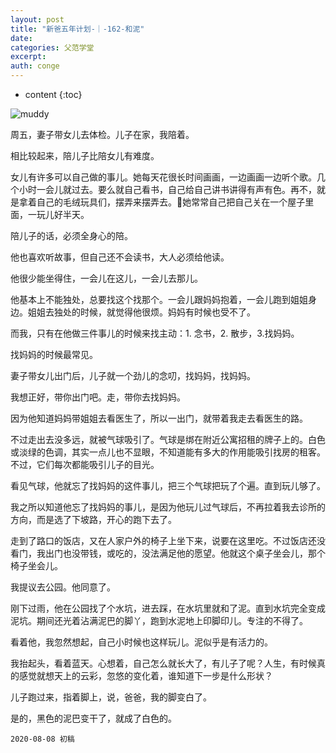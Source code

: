 ```yaml
---
layout: post
title: "新爸五年计划-｜-162-和泥"
date:
categories: 父范学堂
excerpt:
auth: conge
---
```

* content
{:toc}

![muddy](/assets/images/父范学堂/118382-6181a1de9eb18592.png)

周五，妻子带女儿去体检。儿子在家，我陪着。

相比较起来，陪儿子比陪女儿有难度。

女儿有许多可以自己做的事儿。她每天花很长时间画画，一边画画一边听个歌。几个小时一会儿就过去。要么就自己看书，自己给自己讲书讲得有声有色。再不，就是拿着自己的毛绒玩具们，摆弄来摆弄去。她常常自己把自己关在一个屋子里面，一玩儿好半天。

陪儿子的话，必须全身心的陪。

他也喜欢听故事，但自己还不会读书，大人必须给他读。

他很少能坐得住，一会儿在这儿，一会儿去那儿。

他基本上不能独处，总要找这个找那个。一会儿跟妈妈抱着，一会儿跑到姐姐身边。姐姐去独处的时候，就觉得他很烦。妈妈有时候也受不了。

而我，只有在他做三件事儿的时候来找主动：1. 念书，2. 散步，3.找妈妈。

找妈妈的时候最常见。

妻子带女儿出门后，儿子就一个劲儿的念叨，找妈妈，找妈妈。

我想正好，带你出门吧。走，带你去找妈妈。

因为他知道妈妈带姐姐去看医生了，所以一出门，就带着我走去看医生的路。

不过走出去没多远，就被气球吸引了。气球是绑在附近公寓招租的牌子上的。白色或淡绿的色调，其实一点儿也不显眼，不知道能有多大的作用能吸引找房的租客。不过，它们每次都能吸引儿子的目光。

看见气球，他就忘了找妈妈的这件事儿，把三个气球把玩了个遍。直到玩儿够了。

我之所以知道他忘了找妈妈的事儿，是因为他玩儿过气球后，不再拉着我去诊所的方向，而是选了下坡路，开心的跑下去了。

走到了路口的饭店，又在人家户外的椅子上坐下来，说要在这里吃。不过饭店还没看门，我出门也没带钱，或吃的，没法满足他的愿望。他就这个桌子坐会儿，那个椅子坐会儿。

我提议去公园。他同意了。

刚下过雨，他在公园找了个水坑，进去踩，在水坑里就和了泥。直到水坑完全变成泥坑。期间还光着沾满泥巴的脚丫，跑到水泥地上印脚印儿。专注的不得了。

看着他，我忽然想起，自己小时候也这样玩儿。泥似乎是有活力的。

我抬起头，看着蓝天。心想着，自己怎么就长大了，有儿子了呢？人生，有时候真的感觉就想天上的云彩，忽悠的变化着，谁知道下一步是什么形状？

儿子跑过来，指着脚上，说，爸爸，我的脚变白了。

是的，黑色的泥巴变干了，就成了白色的。

```
2020-08-08 初稿
```
